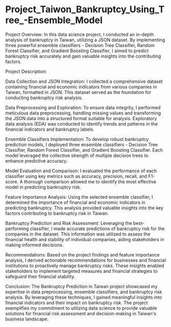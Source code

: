 # Project_Taiwon_Bankruptcy_Using_Tree_-Ensemble_Model

Project Overview:
In this data science project, I conducted an in-depth analysis of bankruptcy in Taiwan, utilizing a JSON dataset. By implementing three powerful ensemble classifiers - Decision Tree Classifier, Random Forest Classifier, and Gradient Boosting Classifier, I aimed to predict bankruptcy risk accurately and gain valuable insights into the contributing factors.

Project Description:

Data Collection and JSON Integration:
I collected a comprehensive dataset containing financial and economic indicators from various companies in Taiwan, formatted in JSON. This dataset served as the foundation for conducting bankruptcy risk analysis.

Data Preprocessing and Exploration:
To ensure data integrity, I performed meticulous data preprocessing, handling missing values and transforming the JSON data into a structured format suitable for analysis. Exploratory data analysis (EDA) was conducted to identify trends and patterns in the financial indicators and bankruptcy labels.

Ensemble Classifiers Implementation:
To develop robust bankruptcy prediction models, I deployed three ensemble classifiers - Decision Tree Classifier, Random Forest Classifier, and Gradient Boosting Classifier. Each model leveraged the collective strength of multiple decision trees to enhance predictive accuracy.

Model Evaluation and Comparison:
I evaluated the performance of each classifier using key metrics such as accuracy, precision, recall, and F1-score. A thorough comparison allowed me to identify the most effective model in predicting bankruptcy risk.

Feature Importance Analysis:
Using the selected ensemble classifier, I determined the importance of financial and economic indicators in predicting bankruptcy. This analysis provided valuable insights into the key factors contributing to bankruptcy risk in Taiwan.

Bankruptcy Prediction and Risk Assessment:
Leveraging the best-performing classifier, I made accurate predictions of bankruptcy risk for the companies in the dataset. This information was utilized to assess the financial health and stability of individual companies, aiding stakeholders in making informed decisions.

Recommendations:
Based on the project findings and feature importance analysis, I derived actionable recommendations for businesses and financial institutions to proactively manage bankruptcy risks. These insights enabled stakeholders to implement targeted measures and financial strategies to safeguard their financial stability.

Conclusion:
The Bankruptcy Prediction in Taiwan project showcased my expertise in data preprocessing, ensemble classifiers, and bankruptcy risk analysis. By leveraging these techniques, I gained meaningful insights into financial indicators and their impact on bankruptcy risk. The project exemplifies my commitment to utilizing data science to provide valuable solutions for financial risk assessment and decision-making in Taiwan's business landscape.

